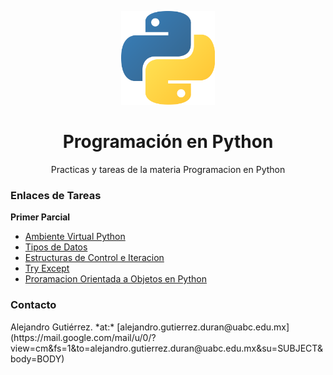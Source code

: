 <p align="center"><img src="/pylogo.png" height="150px" width="150px"></p>
<h1 align="center">Programación en Python</h1>
<p align="center">Practicas y tareas de la materia Programacion en Python</p>
<p><h3>Enlaces de Tareas</h3></p>

 <b>Primer Parcial</b>  
- [Ambiente Virtual Python](https://www.scribd.com/document/387939623/Ambiente-Virtual-Python)
- [Tipos de Datos](https://www.scribd.com/document/387939625/Tipos-de-Datos)
- [Estructuras de Control e Iteracion](https://www.scribd.com/document/387939624/Estructuras-Control-Iteracion)
- [Try Except](https://www.scribd.com/document/387939627/Try-Except)
- [Proramacion Orientada a Objetos en Python](https://www.scribd.com/document/387939628/Poo-Python)




<h3>Contacto</h3>
 Alejandro Gutiérrez. *at:* [alejandro.gutierrez.duran@uabc.edu.mx](https://mail.google.com/mail/u/0/?view=cm&fs=1&to=alejandro.gutierrez.duran@uabc.edu.mx&su=SUBJECT&body=BODY)
